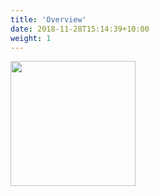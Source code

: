 ```yaml
---
title: 'Overview'
date: 2018-11-28T15:14:39+10:00
weight: 1
---
```


[<img src="/images/mgx_logo_crapola.svg"  width="200"/>](/images/mgx_logo_crapola.svg)